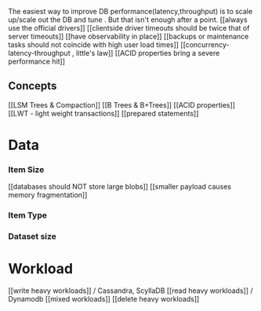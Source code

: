 The easiest way to improve DB performance(latency,throughput) is to scale up/scale out the DB and tune . But that isn't enough after a point. 
[[always use the official drivers]]
[[clientside driver timeouts should be twice that of server timeouts]]
[[have observability in place]]
[[backups or maintenance tasks should not coincide with high user load times]]
[[concurrency-latency-throughput , little's law]]
[[ACID properties bring a severe performance hit]]
## Concepts
[[LSM Trees & Compaction]]
[[B Trees & B+Trees]]
[[ACID properties]]
[[LWT - light weight transactions]]
[[prepared statements]]

# Data
### Item Size
[[databases should NOT store large blobs]]
[[smaller payload causes memory fragmentation]]
### Item Type

### Dataset size


# Workload 
[[write heavy workloads]] / Cassandra, ScyllaDB
[[read heavy workloads]] / Dynamodb
[[mixed workloads]]
[[delete heavy workloads]]

